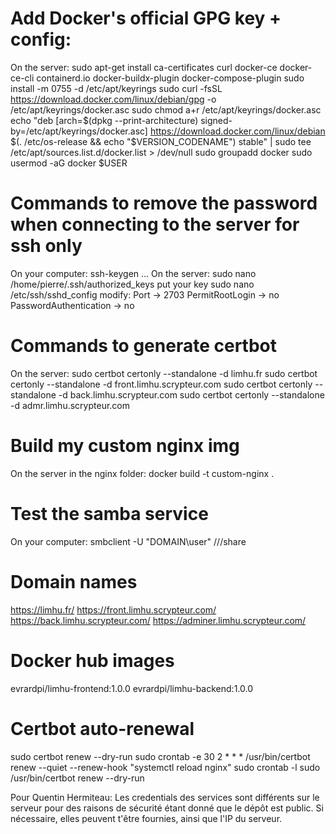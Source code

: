 # Add Docker's official GPG key + config:
On the server:
    sudo apt-get install ca-certificates curl docker-ce docker-ce-cli containerd.io docker-buildx-plugin docker-compose-plugin
    sudo install -m 0755 -d /etc/apt/keyrings
    sudo curl -fsSL https://download.docker.com/linux/debian/gpg -o /etc/apt/keyrings/docker.asc
    sudo chmod a+r /etc/apt/keyrings/docker.asc
    echo "deb [arch=$(dpkg --print-architecture) signed-by=/etc/apt/keyrings/docker.asc] https://download.docker.com/linux/debian \
    $(. /etc/os-release && echo "$VERSION_CODENAME") stable" |   sudo tee /etc/apt/sources.list.d/docker.list > /dev/null
    sudo groupadd docker
    sudo usermod -aG docker $USER

# Commands to remove the password when connecting to the server for ssh only
On your computer:
    ssh-keygen ...
On the server:
    sudo nano /home/pierre/.ssh/authorized_keys
        put your key 
    sudo nano /etc/ssh/sshd_config
        modify:
        Port -> 2703
        PermitRootLogin -> no
        PasswordAuthentication -> no

# Commands to generate certbot
On the server:
    sudo certbot certonly --standalone -d limhu.fr
    sudo certbot certonly --standalone -d front.limhu.scrypteur.com
    sudo certbot certonly --standalone -d back.limhu.scrypteur.com
    sudo certbot certonly --standalone -d admr.limhu.scrypteur.com

# Build my custom nginx img
On the server in the nginx folder:
    docker build -t custom-nginx .

# Test the samba service
On your computer:
    smbclient -U "DOMAIN\user" //<IP>/share

# Domain names
https://limhu.fr/
https://front.limhu.scrypteur.com/
https://back.limhu.scrypteur.com/
https://adminer.limhu.scrypteur.com/

# Docker hub images
evrardpi/limhu-frontend:1.0.0
evrardpi/limhu-backend:1.0.0

# Certbot auto-renewal
sudo certbot renew --dry-run
sudo crontab -e
30 2 * * * /usr/bin/certbot renew --quiet --renew-hook "systemctl reload nginx"
sudo crontab -l
sudo /usr/bin/certbot renew --dry-run

Pour Quentin Hermiteau:
Les credentials des services sont différents sur le serveur pour des raisons de sécurité étant donné que le dépôt est public.
Si nécessaire, elles peuvent t'être fournies, ainsi que l'IP du serveur.